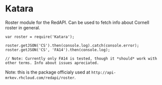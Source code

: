 Katara
=================

Roster module for the RedAPI. Can be used to fetch info about Cornell roster in general.


	var roster = require('Katara');
	
	roster.getJSON('CS').then(console.log).catch(console.error); 
	roster.getJSON('CS', 'FA14').then(console.log);
	
	// Note: Currently only FA14 is tested, though it *should* work with other terms. Info about issues apreciated.

Note: this is the package officialy used at `http://api-mrkev.rhcloud.com/redapi/roster`.